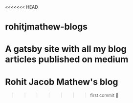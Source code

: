 <<<<<<< HEAD
# rohitjmathew-blogs
A gatsby site with all my blog articles published on medium
=======
# Rohit Jacob Mathew's blog
>>>>>>> first commit :tada:
